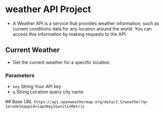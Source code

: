 # weather API Project
-  A Weather API is a service that provides weather information, such as current conditions data for any location around the world. You can access this information by making requests to the API.



## Current Weather

- Get the current weather for a specific location.

### Parameters

- `key`  String  Your API  key             
- `q`    String  Location query city name 

 ## Base URL 
`https://api.openweathermap.org/data/2.5/weather?q={erode}&appid={apiKey}&units=Metric`

 
